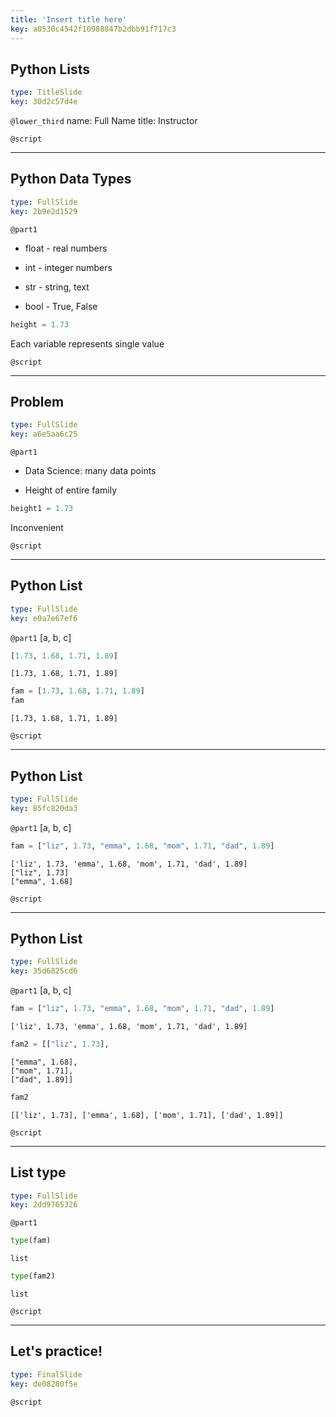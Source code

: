 ```yaml
---
title: 'Insert title here'
key: a0530c4542f10988847b2dbb91f717c3
---
```


## Python Lists

```yaml
type: TitleSlide
key: 30d2c57d4e
```

`@lower_third`
name: Full Name
title: Instructor

`@script`


---

## Python Data Types

```yaml
type: FullSlide
key: 2b9e2d1529
```

`@part1`
- float - real numbers

- int - integer numbers

- str - string, text

- bool - True, False

```py
height = 1.73
```

Each variable represents single value

`@script`


---

## Problem

```yaml
type: FullSlide
key: a6e5aa6c25
```

`@part1`
- Data Science: many data points

- Height of entire family

```py
height1 = 1.73
```

Inconvenient

`@script`


---

## Python List

```yaml
type: FullSlide
key: e0a7e67ef6
```

`@part1`
[a, b, c]

```py
[1.73, 1.68, 1.71, 1.89]
```

```out
[1.73, 1.68, 1.71, 1.89]
```

```py
fam = [1.73, 1.68, 1.71, 1.89]
fam
```

```out
[1.73, 1.68, 1.71, 1.89]
```

`@script`


---

## Python List

```yaml
type: FullSlide
key: 85fc820da3
```

`@part1`
[a, b, c]

```py
fam = ["liz", 1.73, "emma", 1.68, "mom", 1.71, "dad", 1.89]
```

```out
['liz', 1.73, 'emma', 1.68, 'mom', 1.71, 'dad', 1.89]
["liz", 1.73]
["emma", 1.68]
```

`@script`


---

## Python List

```yaml
type: FullSlide
key: 35d6825cd6
```

`@part1`
[a, b, c]

```py
fam = ["liz", 1.73, "emma", 1.68, "mom", 1.71, "dad", 1.89]
```

```out
['liz', 1.73, 'emma', 1.68, 'mom', 1.71, 'dad', 1.89]
```

```py
fam2 = [["liz", 1.73],
```

```out
["emma", 1.68],
["mom", 1.71],
["dad", 1.89]]
```

```py
fam2
```

```out
[['liz', 1.73], ['emma', 1.68], ['mom', 1.71], ['dad', 1.89]]
```

`@script`


---

## List type

```yaml
type: FullSlide
key: 2dd9765326
```

`@part1`
```py
type(fam)
```

```out
list
```

```py
type(fam2)
```

```out
list
```

`@script`


---

## Let's practice!

```yaml
type: FinalSlide
key: de08280f5e
```

`@script`
